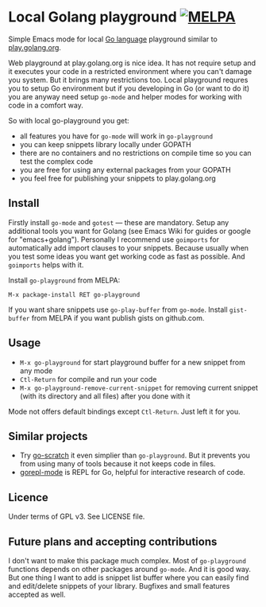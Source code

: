 # Local Golang playground [![MELPA](http://melpa.org/packages/go-playground-badge.svg)](http://melpa.org/#/go-playground)

Simple Emacs mode for local [Go language](http://golang.org) playground similar
to [play.golang.org](http://play.golang.org).

Web playground at play.golang.org is nice idea. It has not require setup and it executes your code
in a restricted environment where you can't damage you system. But it brings many restrictions too.
Local playground requres you to setup Go environment but if you developing in Go (or want to do it)
you are anyway need setup `go-mode` and helper modes for working with code in a comfort way.

So with local go-playground you get:

* all features you have for `go-mode` will work in `go-playground`
* you can keep snippets library locally under GOPATH
* there are no containers and no restrictions on compile time so you can test the complex code
* you are free for using any external packages from your GOPATH
* you feel free for publishing your snippets to play.golang.org


## Install

Firstly install `go-mode` and `gotest` — these are mandatory. Setup any additional tools you want for Golang
(see Emacs Wiki for guides or google for "emacs+golang"). Personally I recommend use `goimports` for
automatically add import clauses to your snippets. Because usually when you test some ideas you want get
working code as fast as possible. And `goimports` helps with it.

Install `go-playground` from MELPA:

    M-x package-install RET go-playground

If you want share snippets use `go-play-buffer` from `go-mode`.
Install `gist-buffer` from MELPA if you want publish gists on github.com.

## Usage

* `M-x go-playground` for start playground buffer for a new snippet from any mode
* `Ctl-Return` for compile and run your code
* `M-x go-playground-remove-current-snippet` for removing current snippet (with its directory and all files) after you done with it

Mode not offers default bindings except `Ctl-Return`. Just left it for you.

## Similar projects

* Try [go-scratch](https://github.com/shosti/go-scratch.el) it even simplier than `go-playground`. But it prevents you from using many of tools because it not keeps code in files.
* [gorepl-mode](https://github.com/manute/gorepl-mode]) is REPL for Go, helpful for interactive research of code.

## Licence

Under terms of GPL v3. See LICENSE file.

## Future plans and accepting contributions

I don't want to make this package much complex. Most of `go-playground` functions depends on other packages around `go-mode`.
And it is good way. 
But one thing I want to add is snippet list buffer where you can easily find and edit/delete snippets of your library.
Bugfixes and small features accepted as well.
